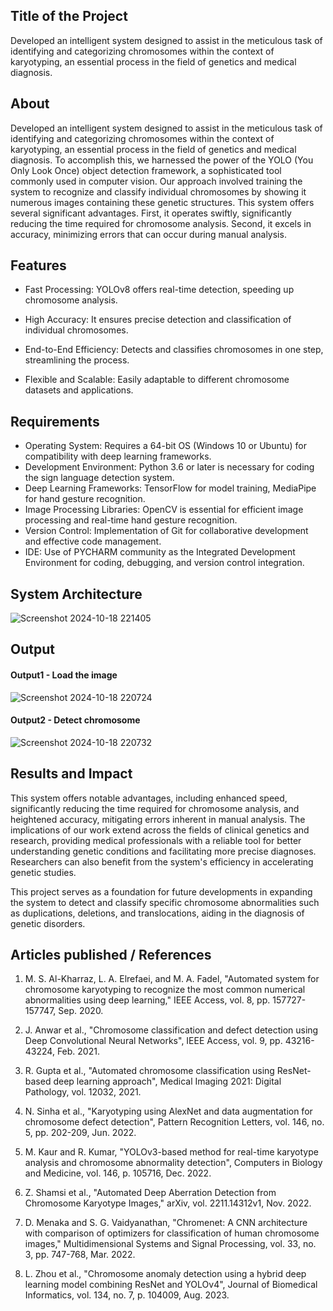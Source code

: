 ## Title of the Project
Developed an intelligent system designed to assist in the meticulous task of identifying and categorizing chromosomes within the context of karyotyping, an essential process in the field of genetics and medical diagnosis.

## About
<!--Detailed Description about the project-->
Developed an intelligent system designed to assist in the meticulous task of identifying and categorizing chromosomes within the context of karyotyping, an essential process in the field of genetics and medical diagnosis. To accomplish this, we harnessed the power of the YOLO (You Only Look Once) object detection framework, a sophisticated tool commonly used in computer vision. Our approach involved training the system to recognize and classify individual chromosomes by showing it numerous images containing these genetic structures. This system offers several significant advantages. First, it operates swiftly, significantly reducing the time required for chromosome analysis. Second, it excels in accuracy, minimizing errors that can occur during manual analysis.

## Features
<!--List the features of the project as shown below-->
*  Fast Processing: YOLOv8 offers real-time detection, speeding up chromosome analysis.

*  High Accuracy: It ensures precise detection and classification of individual chromosomes.

*  End-to-End Efficiency: Detects and classifies chromosomes in one step, streamlining the process.
  
*  Flexible and Scalable: Easily adaptable to different chromosome datasets and applications.


## Requirements
<!--List the requirements of the project as shown below-->
* Operating System: Requires a 64-bit OS (Windows 10 or Ubuntu) for compatibility with deep learning frameworks.
* Development Environment: Python 3.6 or later is necessary for coding the sign language detection system.
* Deep Learning Frameworks: TensorFlow for model training, MediaPipe for hand gesture recognition.
* Image Processing Libraries: OpenCV is essential for efficient image processing and real-time hand gesture recognition.
* Version Control: Implementation of Git for collaborative development and effective code management.
* IDE: Use of  PYCHARM community as the Integrated Development Environment for coding, debugging, and version control integration.

## System Architecture
<!--Embed the system architecture diagram as shown below-->

![Screenshot 2024-10-18 221405](https://github.com/user-attachments/assets/42f3d895-0618-4133-805f-79a2436d4805)

## Output
<!--Embed the Output picture at respective places as shown below as shown below-->
#### Output1 - Load the image

![Screenshot 2024-10-18 220724](https://github.com/user-attachments/assets/1f5e469c-d291-4902-b481-4dcd4529c0b4)

#### Output2 - Detect chromosome

![Screenshot 2024-10-18 220732](https://github.com/user-attachments/assets/cecfd6f7-a553-4668-a20c-577e7a5be47a)

## Results and Impact
<!--Give the results and impact as shown below-->
This system offers notable advantages, including enhanced speed, significantly reducing the time required for chromosome analysis, and heightened accuracy, mitigating errors inherent in manual analysis. The implications of our work extend across the fields of clinical genetics and research, providing medical professionals with a reliable tool for better understanding genetic conditions and facilitating more precise diagnoses. Researchers can also benefit from the system's efficiency in accelerating genetic studies. 

This project serves as a foundation for future developments in expanding the system to detect and classify specific chromosome abnormalities such as duplications, deletions, and translocations, aiding in the diagnosis of genetic disorders.

## Articles published / References
1. M. S. Al-Kharraz, L. A. Elrefaei, and M. A. Fadel, "Automated system for chromosome karyotyping to recognize the most common numerical abnormalities using deep learning," IEEE Access, vol. 8, pp. 157727-157747, Sep. 2020.

2. J. Anwar et al., "Chromosome classification and defect detection using Deep Convolutional Neural Networks", IEEE Access, vol. 9, pp. 43216-43224, Feb. 2021.

3. R. Gupta et al., "Automated chromosome classification using ResNet-based deep learning approach", Medical Imaging 2021: Digital Pathology, vol. 12032, 2021.

4. N. Sinha et al., "Karyotyping using AlexNet and data augmentation for chromosome defect detection", Pattern Recognition Letters, vol. 146, no. 5, pp. 202-209, Jun. 2022.

5. M. Kaur and R. Kumar, "YOLOv3-based method for real-time karyotype analysis and chromosome abnormality detection", Computers in Biology and Medicine, vol. 146, p. 105716, Dec. 2022.

6. Z. Shamsi et al., "Automated Deep Aberration Detection from Chromosome Karyotype Images," arXiv, vol. 2211.14312v1, Nov. 2022.

7. D. Menaka and S. G. Vaidyanathan, "Chromenet: A CNN architecture with comparison of optimizers for classification of human chromosome images," Multidimensional Systems and Signal Processing, vol. 33, no. 3, pp. 747-768, Mar. 2022.

8. L. Zhou et al., "Chromosome anomaly detection using a hybrid deep learning model combining ResNet and YOLOv4", Journal of Biomedical Informatics, vol. 134, no. 7, p. 104009, Aug. 2023.










